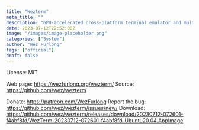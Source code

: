 ```yaml
---
title: "Wezterm"
meta_title: ""
description: "GPU-accelerated cross-platform terminal emulator and multiplexer"
date: 2023-07-12T22:52:00Z
image: "/images/image-placeholder.png"
categories: ["System"]
author: "Wez Furlong"
tags: ["official"]
draft: false
---
```


License: MIT

Web page: https://wezfurlong.org/wezterm/
Source: https://github.com/wez/wezterm

Donate: https://patreon.com/WezFurlong
Report the bug: https://github.com/wez/wezterm/issues/new/
Download: https://github.com/wez/wezterm/releases/download/20230712-072601-f4abf8fd/WezTerm-20230712-072601-f4abf8fd-Ubuntu20.04.AppImage
